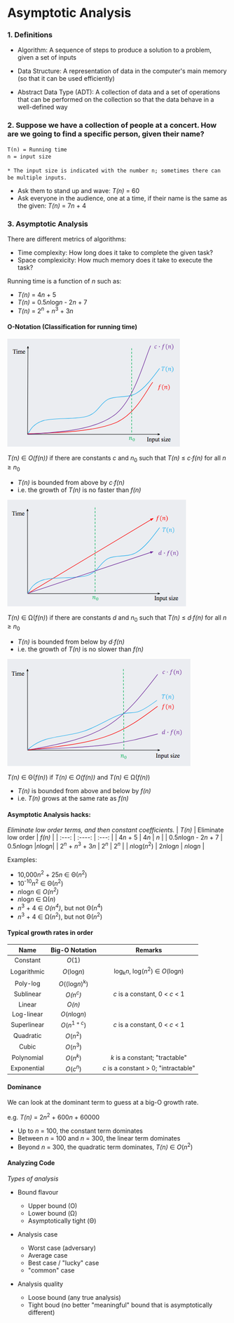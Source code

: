 # Asymptotic Analysis

### 1. Definitions

  * Algorithm: A sequence of steps to produce a solution to a problem, given a set of inputs

  * Data Structure: A representation of data in the computer's main memory (so that it can be used efficiently)

  * Abstract Data Type (ADT): A collection of data and a set of operations that can be performed on the collection so that the data behave in a well-defined way

### 2. Suppose we have a collection of people at a concert. How are we going to find a specific person, given their name?

```
T(n) = Running time
n = input size

* The input size is indicated with the number n; sometimes there can be multiple inputs.
```

  * Ask them to stand up and wave: *T(n)* = 60
  * Ask everyone in the audience, one at a time, if their name is the same as the given: *T(n)* = 7*n* + 4

### 3. Asymptotic Analysis

There are different metrics of algorithms:

  * Time complexity: How long does it take to complete the given task?
  * Space complexicity: How much memory does it take to execute the task?

Running time is a function of *n* such as:
  
  * *T(n)* = 4*n* + 5
  * *T(n)* = 0.5*n*log*n* - 2*n* + 7
  * *T(n)* = 2<sup>*n*</sup> + *n*<sup>3</sup> + 3*n*

#### O-Notation (Classification for running time)

![Big-O notation graph](https://github.com/EverTokki/CPSC221_Notes/blob/master/images/big_o.png "Big-O")

  *T(n)* ∈ *O(f(n))* if there are constants *c* and *n*<sub>0</sub> such that *T(n)* ≤ *c∙f(n)* for all *n* ≥ *n*<sub>0</sub> 
  * *T(n)* is bounded from above by *c∙f(n)*
  * i.e. the growth of *T(n)* is no faster than *f(n)*

![Big-Omega notation graph](https://github.com/EverTokki/CPSC221_Notes/blob/master/images/big_omega.png "Big-Omega")

  *T(n)* ∈ Ω(*f(n)*) if there are constants *d* and *n*<sub>0</sub> such that *T(n)* ≤ *d∙f(n)* for all *n* ≥ *n*<sub>0</sub> 
  * *T(n)* is bounded from below by *d∙f(n)*
  * i.e. the growth of *T(n)* is no slower than *f(n)*

![Theta notation graph](https://github.com/EverTokki/CPSC221_Notes/blob/master/images/theta.png "Theta")

  *T(n)* ∈ Θ(*f(n)*) if *T(n)* ∈ *O(f(n))* and *T(n)* ∈ Ω(*f(n)*)
  * *T(n)* is bounded from above and below by *f(n)*
  * i.e. *T(n)* grows at the same rate as *f(n)*

#### Asymptotic Analysis hacks:
*Eliminate low order terms, and then constant coefficients.*
  |   *T(n)*                | Eliminate low order | *f(n)*  |
  |    :---:                | :----:              | :---:   |
  |   4*n* + 5              |    4*n*             | *n*     |
  | 0.5*n*log*n* - 2*n* + 7 | 0.5*n*log*n*        |*n*log*n*|
  | 2<sup>*n*</sup> + *n*<sup>3</sup> + 3*n* | 2<sup>*n*</sup> | 2<sup>*n*</sup> |
  | *n*log(*n*<sup>2</sup>) | 2*n*log*n* | *n*log*n* |

Examples:
  * 10,000*n*<sup>2</sup> + 25*n* ∈ Θ(*n*<sup>2</sup>)
  * 10<sup>-10</sup>*n*<sup>2</sup> ∈ Θ(*n*<sup>2</sup>)
  * *n*log*n* ∈ *O(n<sup>2</sup>)*
  * *n*log*n* ∈ Ω(*n*)
  * *n*<sup>3</sup> + 4 ∈ *O(n<sup>4</sup>)*, but not Θ(*n*<sup>4</sup>)
  * *n*<sup>3</sup> + 4 ∈ Ω(*n*<sup>2</sup>), but not Θ(*n*<sup>2</sup>)

#### Typical growth rates in order
|    Name   |      Big-O Notation                     |      Remarks     |
|:---:      |           :---:                         |       :---:      |
|Constant   |      *O*(1)                             |                  |
|Logarithmic|      *O*(log*n*)                        |log<sub>k</sub>*n*, log(*n*<sup>2</sup>) ∈ *O*(log*n*)|
|Poly-log   |      *O*((log*n*)<sup>k</sup>)          |                  |
|Sublinear  |      *O(n<sup>c</sup>)*                 |*c* is a constant, 0 < *c* < 1|
|Linear     |      *O(n)*                             |                  |
|Log-linear |      *O*(*n*log*n*)                     |                  |
|Superlinear|      *O*(*n*<sup>1 + *c*</sup>)         |*c* is a constant, 0 < *c* < 1|
|Quadratic  |      *O*(*n*<sup>2</sup>)               |                  |
|Cubic      |      *O*(*n*<sup>3</sup>)               |                  |
|Polynomial |      *O*(*n*<sup>*k*</sup>)             |*k* is a constant; "tractable"|
|Exponential|      *O*(*c*<sup>*n*</sup>)             |*c* is a constant > 0; "intractable"|

#### Dominance
We can look at the dominant term to guess at a big-O growth rate. 

e.g. *T(n)* = 2*n*<sup>2</sup> + 600*n* + 60000
  * Up to *n* = 100, the constant term dominates
  * Between *n* = 100 and *n* = 300, the linear term dominates
  * Beyond *n* = 300, the quadratic term dominates, *T(n)* ∈ *O*(*n*<sup>2</sup>)

#### Analyzing Code
*Types of analysis*

  * Bound flavour
    * Upper bound (O)
    * Lower bound (Ω)
    * Asymptotically tight (Θ)

  * Analysis case
    * Worst case (adversary)
    * Average case
    * Best case / "lucky" case
    * "common" case

  * Analysis quality
    * Loose bound (any true analysis)
    * Tight boud (no better "meaningful" bound that is asymptotically different)
